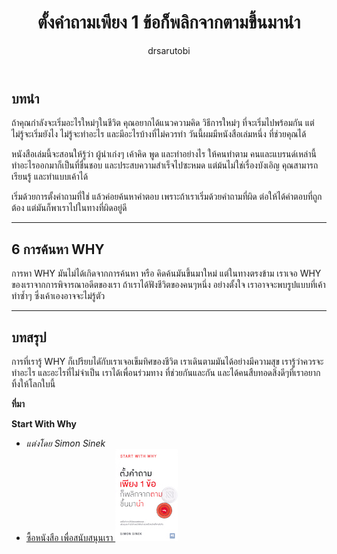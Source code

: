 ﻿---
layout: post
title: ตั้งคำถามเพียง 1 ข้อก็พลิกจากตามขึ้นมานำ
author: drsarutobi
categories: [Leadership, Entrepreneurship]
image: assets/images/sww/cover_thai.jpg
featured: false
hidden: true
---
## บทนำ
ถ้าคุณกำลังจะเริ่มอะไรใหม่ๆในชีวิต
คุณอยากได้แนวความคิด วิธีการใหม่ๆ ที่จะเริ่มไปพร้อมกัน
แต่ไม่รู้จะเริ่มยังไง ไม่รู้จะทำอะไร 
และมีอะไรบ้างที่ไม่ควรทำ
วันนี้ผมมีหนังสือเล่มหนึ่ง ที่ช่วยคุณได้

หนังสือเล่มนี้จะสอนให้รู้ว่า
ผู้นำเก่งๆ เค้าคิด พูด และทำอย่างไร ให้คนทำตาม
คนและแบรนด์เหล่านี้ ทำอะไรออกมาก็เป็นที่ชื่นชอบ 
และประสบความสำเร็จไปซะหมด
แต่ม้นไม่ใช่เรื่องบังเอิญ 
คุณสามารถเรียนรู้ และทำแบบเค้าได้

เริ่มด้วยการตั้งคำถามที่ใช่ 
แล้วค่อยค้นหาคำตอบ
เพราะถ้าเราเริ่มด้วยคำถามที่ผิด 
ต่อให้ได้คำตอบที่ถูกต้อง 
แต่มันก็พาเราไปในทางที่ผิดอยู่ดี

---
## 6 การค้นหา WHY
การหา WHY มันไม่ได้เกิดจากการค้นหา หรือ คิดค้นมันขึ้นมาใหม่
แต่ในทางตรงข้าม เราเจอ WHY ของเราจากการพิจารณาอดีตของเรา
ถ้าเราได้ฟังชีวิตของคนๆหนึ่ง อย่างตั้งใจ 
เราอาจจะพบรูปแบบที่เค้าทำซ้ำๆ ซึ่งเค้าเองอาจจะไม่รู้ตัว


---
## บทสรุป
การที่เรารู้ WHY ก็เปรียบไดักับเราเจอเข็มทิศของชีวิต
เราเดินตามมันได้อย่างมีความสุข
เรารู้ว่าควรจะทำอะไร และอะไรที่ไม่จำเป็น
เราได้เพื่อนร่วมทาง ที่ช่วยกันและกัน
และได้คนสืบทอดสิ่งดีๆที่เราอยากทิ้งให้โลกใบนี้

**ที่มา**

**Start With Why** 
- *แต่งโดย Simon Sinek*
- [ซื้อหนังสือ เพื่อสนับสนุนเรา ![Start With Why](/assets/images/sww/cover_thai.jpg)](https://amzn.to/3m5VYEQ)
